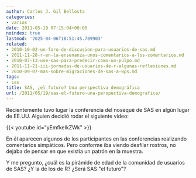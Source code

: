 ```yaml
---
author: Carlos J. Gil Bellosta
categories:
- varios
date: 2011-05-19 07:15:04+00:00
noindex: true
lastmod: '2025-04-06T18:51:45.789903'
related:
- 2010-10-02-un-foro-de-discusion-para-usuarios-de-sas.md
- 2011-11-28-r-en-la-ensenanza-unos-comentarios-a-los-comentarios.md
- 2010-07-13-use-sas-para-predecir-como-un-pulpo.md
- 2011-11-21-iii-jornadas-de-usuarios-de-r-algunas-reflexiones.md
- 2010-09-07-mas-sobre-migraciones-de-sas-a-wps.md
tags:
- sas
title: SAS, ¿el futuro? Una perspectiva demográfica
url: /2011/05/19/sas-el-futuro-una-perspectiva-demografica/
---
```


Recientemente tuvo lugar la conferencia del nosequé de SAS en algún lugar de EE.UU. Alguien decidió rodar el siguiente vídeo:

{{< youtube id="yEmfkeIkZWk" >}}

En él aparecen algunos de los participantes en las conferencias realizando comentarios simpáticos. Pero conforme iba viendo desfilar rostros, no dejaba de pensar en que existía un patrón en la muestra.

Y me pregunto, ¿cuál es la pirámide de edad de la comunidad de usuarios de SAS? ¿Y la de los de R? ¿Será SAS "el futuro"?